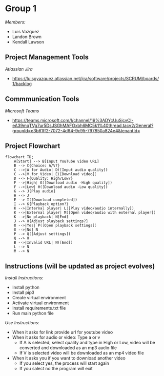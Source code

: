 ﻿# Group 1

 *Members:*

 - Luis Vazquez
 - Landon Brown
 - Kendall Lawson

## Project Management Tools

 *Atlassian Jira*
 - https://luisgvazquez.atlassian.net/jira/software/projects/SCRUM/boards/1/backlog


## Commmunication Tools
*Microsoft Teams*
- https://teams.microsoft.com/l/channel/19%3ADYcUuSjcvCI-eA39mqTVg7ur5DsJSGhMAFOxbh6MC5k1%40thread.tacv2/General?groupId=e3b61ff2-7072-4d64-9c95-797850a824e4&tenantId=

## Project Flowchart 

```mermaid
flowchart TD;
    A[Start] --> B[Input YouTube video URL]
    B --> C{Choice: A/V?}
    C -->|A for Audio| D([Input audio quality])
    C -->|V for Video| E([Download video])
    D --> F{Quality: High/Low?}
    F -->|High| G([Download audio -High quality])
    F -->|Low| H([Download audio -Low quality])
    G --> J[Play audio]
    H --> J
    E --> I([Download completed])
    I --> K{Playback option?}
    K -->|Internal player| L([Play video/audio internally])
    K -->|External player| M([Open video/audio with external player])
    K -->|No playback| N[End]
    J --> O{Adjust playback settings?}
    O -->|Yes| P([Open playback settings])
    O -->|No| N
    P --> Q([Adjust settings])
    Q --> O
    B -->|Invalid URL| N([End])
    L --> N
    M --> N

```

## Instructions (will be updated as project evolves)

*Install Instructions:*
- Install python
- Install pip3
- Create virtual environment
- Activate virtual environment
- Install requirements.txt file
- Run main python file

*Use Instructions:*
- When it asks for link provide url for youtube video
- When it asks for audio or video: Type a or v
  - If A is selected, select quality and type in High or Low, video will be converted and downloaded as an mp3 audio file
  - If V is selected video will be downloaded as an mp4 video file
- When it asks you if you want to download another video
  - If you select yes, the process will start again
  - If you salect no the program will exit



